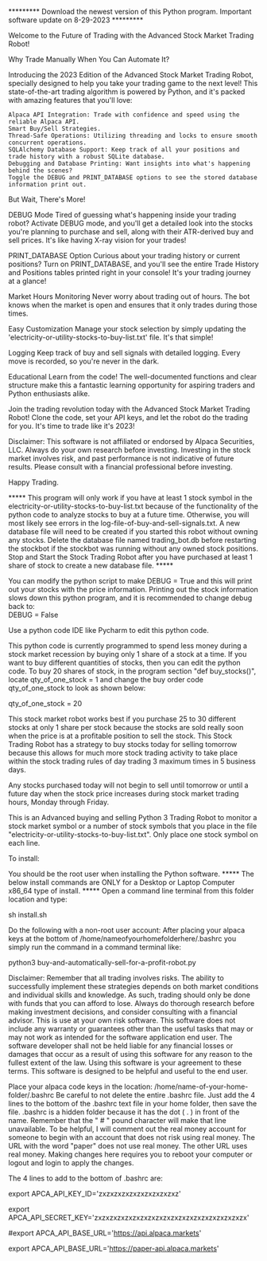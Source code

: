 ********* Download the newest version of this Python program. 
Important software update on 8-29-2023 *********
  
  Welcome to the Future of Trading with the Advanced Stock Market Trading Robot!

Why Trade Manually When You Can Automate It? 

Introducing the 2023 Edition of the Advanced Stock Market Trading Robot, specially designed to help you take your trading game to the next level! This state-of-the-art trading algorithm is powered by Python, and it's packed with amazing features that you'll love:

    Alpaca API Integration: Trade with confidence and speed using the reliable Alpaca API.
    Smart Buy/Sell Strategies. 
    Thread-Safe Operations: Utilizing threading and locks to ensure smooth concurrent operations.
    SQLAlchemy Database Support: Keep track of all your positions and trade history with a robust SQLite database.
    Debugging and Database Printing: Want insights into what's happening behind the scenes? 
    Toggle the DEBUG and PRINT_DATABASE options to see the stored database information print out. 

But Wait, There's More!

DEBUG Mode
Tired of guessing what's happening inside your trading robot? Activate DEBUG mode, and you'll get a detailed look into the stocks you're planning to purchase and sell, along with their ATR-derived buy and sell prices. It's like having X-ray vision for your trades!

PRINT_DATABASE Option
Curious about your trading history or current positions? Turn on PRINT_DATABASE, and you'll see the entire Trade History and Positions tables printed right in your console! It's your trading journey at a glance!

Market Hours Monitoring
Never worry about trading out of hours. The bot knows when the market is open and ensures that it only trades during those times.

Easy Customization
Manage your stock selection by simply updating the 'electricity-or-utility-stocks-to-buy-list.txt' file. It's that simple!

Logging
Keep track of buy and sell signals with detailed logging. Every move is recorded, so you're never in the dark.

Educational
Learn from the code! The well-documented functions and clear structure make this a fantastic learning opportunity for aspiring traders and Python enthusiasts alike.

Join the trading revolution today with the Advanced Stock Market Trading Robot! 
Clone the code, set your API keys, and let the robot do the trading for you. It's time to trade like it's 2023!


Disclaimer: This software is not affiliated or endorsed by Alpaca Securities, LLC. 
Always do your own research before investing. Investing in the stock market involves risk, and past performance is not indicative of future results. 
Please consult with a financial professional before investing. 

Happy Trading. 


***** This program will only work if you have 
at least 1 stock symbol in the electricity-or-utility-stocks-to-buy-list.txt 
because of the functionality of the python code to analyze stocks to buy 
at a future time. Otherwise, you will most likely see errors in the log-file-of-buy-and-sell-signals.txt. A new database file will need to be created if you started this robot without owning any stocks. Delete the database file named trading_bot.db before restarting the stockbot if the stockbot was running without any owned stock positions. 
Stop and Start the Stock Trading Robot after you have purchased at least 1 share of stock to create a new database file.   *****

You can modify the python script to make DEBUG = True   and this will print out your stocks with the price information. 
Printing out the stock information slows down this python program, and it is recommended to change debug back to:  
DEBUG = False

Use a python code IDE like Pycharm to edit 
this python code. 

This python code is currently programmed to 
spend less money during a stock market 
recession by buying only 1 share of a stock at a time. 
If you want to buy different quantities of stocks, then you can edit the 
python code. To buy 20 shares of stock, in 
the program section "def buy_stocks()", locate qty_of_one_stock = 1 and change the buy order code qty_of_one_stock to look as shown below: 

qty_of_one_stock = 20


This stock market robot works best if you purchase 25 to 30 different stocks at only 1 share per stock because the stocks are sold really soon when the price is at a profitable position to sell the stock. This Stock Trading Robot has a strategy to buy stocks today for selling tomorrow because this allows for much more stock trading activity to take place within the stock trading rules of day trading 3 maximum times in 5 business days. 

Any stocks purchased today will not begin to sell until tomorrow or until a future day when the stock price increases during stock market 
trading hours, Monday through Friday. 


This is an Advanced buying and selling Python 3 Trading Robot 
to monitor a stock market symbol or a number of stock symbols that you place in the file "electricity-or-utility-stocks-to-buy-list.txt". 
Only place one stock symbol on each line. 
 

To install:

You should be the root user when installing the Python software. 
***** The below install commands are ONLY for a Desktop or Laptop Computer x86_64 type of install. ***** 
Open a command line terminal from this folder location and type: 

sh install.sh

Do the following with a non-root user account: 
After placing your alpaca keys at the bottom of /home/nameofyourhomefolderhere/.bashrc you simply run the command in a command terminal like:

python3 buy-and-automatically-sell-for-a-profit-robot.py 


Disclaimer: Remember that all trading involves risks. The ability to successfully implement these strategies depends on both market conditions and individual skills and knowledge. As such, trading should only be done with funds that you can afford to lose. Always do thorough research before making investment decisions, and consider consulting with a financial advisor. This is use at your own risk software. This software does not include any warranty or guarantees other than the useful tasks that may or may not work as intended for the software application end user. The software developer shall not be held liable for any financial losses or damages that occur as a result of using this software for any reason to the fullest extent of the law. Using this software is your agreement to these terms. This software is designed to be helpful and useful to the end user.

Place your alpaca code keys in the location: /home/name-of-your-home-folder/.bashrc Be careful to not delete the entire .bashrc file. Just add the 4 lines to the bottom of the .bashrc text file in your home folder, then save the file. .bashrc is a hidden folder because it has the dot ( . ) in front of the name. Remember that the " # " pound character will make that line unavailable. To be helpful, I will comment out the real money account for someone to begin with an account that does not risk using real money. The URL with the word "paper" does not use real money. The other URL uses real money. Making changes here requires you to reboot your computer or logout and login to apply the changes.

The 4 lines to add to the bottom of .bashrc are:

export APCA_API_KEY_ID='zxzxzxzxzxzxzxzxzxzxz'

export APCA_API_SECRET_KEY='zxzxzxzxzxzxzxzxzxzxzxzxzxzxzxzxzxzxzxzx'

#export APCA_API_BASE_URL='https://api.alpaca.markets'

export APCA_API_BASE_URL='https://paper-api.alpaca.markets'
